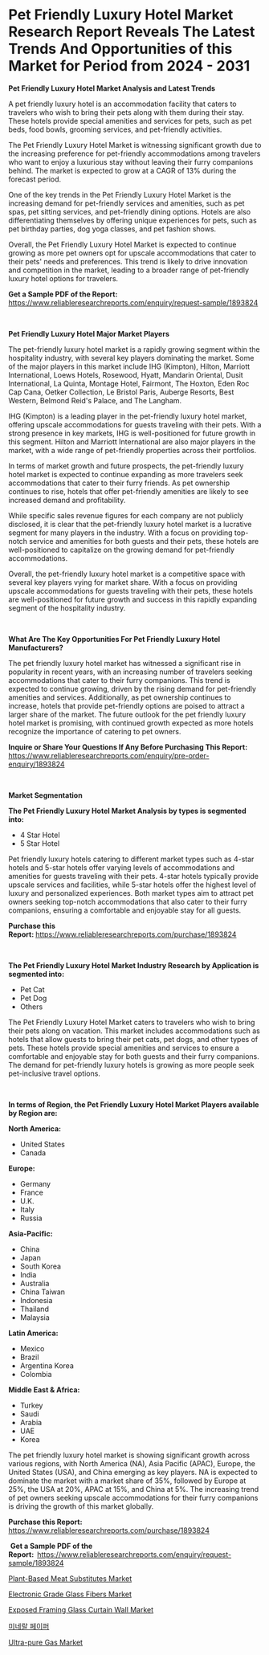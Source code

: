 <p><h1>Pet Friendly Luxury Hotel Market Research Report Reveals The Latest Trends And Opportunities of this Market for Period from 2024 - 2031</h1></p><p><strong>Pet Friendly Luxury Hotel Market Analysis and Latest Trends</strong></p>
<p><p>A pet friendly luxury hotel is an accommodation facility that caters to travelers who wish to bring their pets along with them during their stay. These hotels provide special amenities and services for pets, such as pet beds, food bowls, grooming services, and pet-friendly activities.</p><p>The Pet Friendly Luxury Hotel Market is witnessing significant growth due to the increasing preference for pet-friendly accommodations among travelers who want to enjoy a luxurious stay without leaving their furry companions behind. The market is expected to grow at a CAGR of 13% during the forecast period.</p><p>One of the key trends in the Pet Friendly Luxury Hotel Market is the increasing demand for pet-friendly services and amenities, such as pet spas, pet sitting services, and pet-friendly dining options. Hotels are also differentiating themselves by offering unique experiences for pets, such as pet birthday parties, dog yoga classes, and pet fashion shows.</p><p>Overall, the Pet Friendly Luxury Hotel Market is expected to continue growing as more pet owners opt for upscale accommodations that cater to their pets' needs and preferences. This trend is likely to drive innovation and competition in the market, leading to a broader range of pet-friendly luxury hotel options for travelers.</p></p>
<p><strong>Get a Sample PDF of the Report:&nbsp;</strong> <a href="https://www.reliableresearchreports.com/enquiry/request-sample/1893824">https://www.reliableresearchreports.com/enquiry/request-sample/1893824</a></p>
<p>&nbsp;</p>
<p><strong>Pet Friendly Luxury Hotel Major Market Players</strong></p>
<p><p>The pet-friendly luxury hotel market is a rapidly growing segment within the hospitality industry, with several key players dominating the market. Some of the major players in this market include IHG (Kimpton), Hilton, Marriott International, Loews Hotels, Rosewood, Hyatt, Mandarin Oriental, Dusit International, La Quinta, Montage Hotel, Fairmont, The Hoxton, Eden Roc Cap Cana, Oetker Collection, Le Bristol Paris, Auberge Resorts, Best Western, Belmond Reid's Palace, and The Langham.</p><p>IHG (Kimpton) is a leading player in the pet-friendly luxury hotel market, offering upscale accommodations for guests traveling with their pets. With a strong presence in key markets, IHG is well-positioned for future growth in this segment. Hilton and Marriott International are also major players in the market, with a wide range of pet-friendly properties across their portfolios.</p><p>In terms of market growth and future prospects, the pet-friendly luxury hotel market is expected to continue expanding as more travelers seek accommodations that cater to their furry friends. As pet ownership continues to rise, hotels that offer pet-friendly amenities are likely to see increased demand and profitability.</p><p>While specific sales revenue figures for each company are not publicly disclosed, it is clear that the pet-friendly luxury hotel market is a lucrative segment for many players in the industry. With a focus on providing top-notch service and amenities for both guests and their pets, these hotels are well-positioned to capitalize on the growing demand for pet-friendly accommodations.</p><p>Overall, the pet-friendly luxury hotel market is a competitive space with several key players vying for market share. With a focus on providing upscale accommodations for guests traveling with their pets, these hotels are well-positioned for future growth and success in this rapidly expanding segment of the hospitality industry.</p></p>
<p>&nbsp;</p>
<p><strong>What Are The Key Opportunities For Pet Friendly Luxury Hotel Manufacturers?</strong></p>
<p><p>The pet friendly luxury hotel market has witnessed a significant rise in popularity in recent years, with an increasing number of travelers seeking accommodations that cater to their furry companions. This trend is expected to continue growing, driven by the rising demand for pet-friendly amenities and services. Additionally, as pet ownership continues to increase, hotels that provide pet-friendly options are poised to attract a larger share of the market. The future outlook for the pet friendly luxury hotel market is promising, with continued growth expected as more hotels recognize the importance of catering to pet owners.</p></p>
<p><strong>Inquire or Share Your Questions If Any Before Purchasing This Report:</strong> <a href="https://www.reliableresearchreports.com/enquiry/pre-order-enquiry/1893824">https://www.reliableresearchreports.com/enquiry/pre-order-enquiry/1893824</a></p>
<p>&nbsp;</p>
<p><strong>Market Segmentation</strong></p>
<p><strong>The Pet Friendly Luxury Hotel Market Analysis by types is segmented into:</strong></p>
<p><ul><li>4 Star Hotel</li><li>5 Star Hotel</li></ul></p>
<p><p>Pet friendly luxury hotels catering to different market types such as 4-star hotels and 5-star hotels offer varying levels of accommodations and amenities for guests traveling with their pets. 4-star hotels typically provide upscale services and facilities, while 5-star hotels offer the highest level of luxury and personalized experiences. Both market types aim to attract pet owners seeking top-notch accommodations that also cater to their furry companions, ensuring a comfortable and enjoyable stay for all guests.</p></p>
<p><strong>Purchase this Report:&nbsp;</strong><a href="https://www.reliableresearchreports.com/purchase/1893824">https://www.reliableresearchreports.com/purchase/1893824</a></p>
<p>&nbsp;</p>
<p><strong>The Pet Friendly Luxury Hotel Market Industry Research by Application is segmented into:</strong></p>
<p><ul><li>Pet Cat</li><li>Pet Dog</li><li>Others</li></ul></p>
<p><p>The Pet Friendly Luxury Hotel Market caters to travelers who wish to bring their pets along on vacation. This market includes accommodations such as hotels that allow guests to bring their pet cats, pet dogs, and other types of pets. These hotels provide special amenities and services to ensure a comfortable and enjoyable stay for both guests and their furry companions. The demand for pet-friendly luxury hotels is growing as more people seek pet-inclusive travel options.</p></p>
<p>&nbsp;</p>
<p><strong>In terms of Region, the Pet Friendly Luxury Hotel Market Players available by Region are:</strong></p>
<p>
    <p> <strong> North America: </strong>
        <ul>
            <li>United States</li>
            <li>Canada</li>
        </ul>
        </p> 
    <p> <strong> Europe: </strong>
        <ul>
            <li>Germany</li>
            <li>France</li>
            <li>U.K.</li>
            <li>Italy</li>
            <li>Russia</li>
        </ul>
        </p> 
    <p> <strong> Asia-Pacific: </strong>
        <ul>
            <li>China</li>
            <li>Japan</li>
            <li>South Korea</li>
            <li>India</li>
            <li>Australia</li>
            <li>China Taiwan</li>
            <li>Indonesia</li>
            <li>Thailand</li>
            <li>Malaysia</li>
        </ul>
        </p> 
    <p> <strong> Latin America: </strong>
        <ul>
            <li>Mexico</li>
            <li>Brazil</li>
            <li>Argentina Korea</li>
            <li>Colombia</li>
        </ul>
        </p> 
    <p> <strong> Middle East & Africa: </strong>
        <ul>
            <li>Turkey</li>
            <li>Saudi</li>
            <li>Arabia</li>
            <li>UAE</li>
            <li>Korea</li>
        </ul>
    </p>
    </p>
<p><p>The pet friendly luxury hotel market is showing significant growth across various regions, with North America (NA), Asia Pacific (APAC), Europe, the United States (USA), and China emerging as key players. NA is expected to dominate the market with a market share of 35%, followed by Europe at 25%, the USA at 20%, APAC at 15%, and China at 5%. The increasing trend of pet owners seeking upscale accommodations for their furry companions is driving the growth of this market globally.</p></p>
<p><strong>Purchase this Report: </strong><a href="https://www.reliableresearchreports.com/purchase/1893824">https://www.reliableresearchreports.com/purchase/1893824</a></p>
<p>&nbsp;<strong>Get a Sample PDF of the Report:&nbsp;&nbsp;</strong><a href="https://www.reliableresearchreports.com/enquiry/request-sample/1893824">https://www.reliableresearchreports.com/enquiry/request-sample/1893824</a></p>
<p><strong></strong></p>
<p><p><a href="https://github.com/singletonthaxterkelliehr2df/Market-Research-Report-List-1/blob/main/plant-based-meat-substitutes-market.md">Plant-Based Meat Substitutes Market</a></p><p><a href="https://metal-farmhouse-e95.notion.site/Electronic-Grade-Glass-Fibers-Market-Insights-Market-Players-and-Forecast-Till-2031-0c9d409962a440d886830887803413c3">Electronic Grade Glass Fibers Market</a></p><p><a href="https://circular-yam-9b9.notion.site/Exposed-Framing-Glass-Curtain-Wall-Market-Size-Furnishes-Valuable-Information-Encompassing-Market-Sh-d4685e28f90a4e469af01cdd7c1c35af">Exposed Framing Glass Curtain Wall Market</a></p><p><a href="https://medium.com/@arsila97/%EA%B4%91%EB%AC%BC-%EC%A2%85%EC%9D%B4-%EC%8B%9C%EC%9E%A5-%EB%B3%B4%EA%B3%A0%EC%84%9C%EB%8A%94-%EC%9D%B4-%EC%8B%9C%EC%9E%A5%EC%9D%98-%EC%B5%9C%EC%8B%A0-%ED%8A%B8%EB%A0%8C%EB%93%9C%EC%99%80-%EC%84%B1%EC%9E%A5-%EA%B8%B0%ED%9A%8C%EB%A5%BC-%EB%B3%B4%EC%97%AC%EC%A4%8D%EB%8B%88%EB%8B%A4-19bf0ac1dd24">미네랄 페이퍼</a></p><p><a href="https://github.com/RichRobinson5/Market-Research-Report-List-3/blob/main/ultra-pure-gas-market.md">Ultra-pure Gas Market</a></p></p>